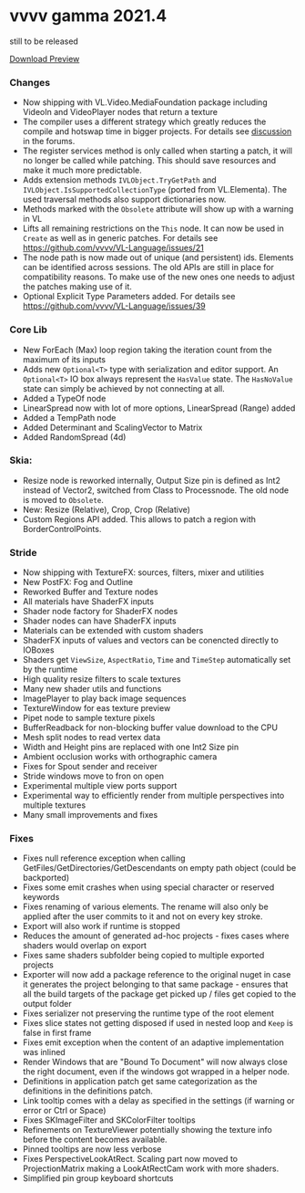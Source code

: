 # vvvv gamma 2021.4
still to be released

[Download Preview](https://visualprogramming.net/#Download)

### Changes
* Now shipping with VL.Video.MediaFoundation package including VideoIn and VideoPlayer nodes that return a texture
* The compiler uses a different strategy which greatly reduces the compile and hotswap time in bigger projects. For details see [discussion](https://discourse.vvvv.org/t/ui-performance-issues/18638) in the forums.
* The register services method is only called when starting a patch, it will no longer be called while patching. This should save resources and make it much more predictable.
* Adds extension methods `IVLObject.TryGetPath` and `IVLObject.IsSupportedCollectionType` (ported from VL.Elementa). The used traversal methods also support dictionaries now.
* Methods marked with the `Obsolete` attribute will show up with a warning in VL
* Lifts all remaining restrictions on the `This` node. It can now be used in `Create` as well as in generic patches. For details see https://github.com/vvvv/VL-Language/issues/21 
* The node path is now made out of unique (and persistent) ids. Elements can be identified across sessions. The old APIs are still in place for compatibility reasons. To make use of the new ones one needs to adjust the patches making use of it.
* Optional Explicit Type Parameters added. For details see https://github.com/vvvv/VL-Language/issues/39

### Core Lib
* New ForEach (Max) loop region taking the iteration count from the maximum of its inputs
* Adds new `Optional<T>` type with serialization and editor support. An `Optional<T>` IO box always represent the `HasValue` state. The `HasNoValue` state can simply be achieved by not connecting at all.
* Added a TypeOf node
* LinearSpread now with lot of more options, LinearSpread (Range) added
* Added a TempPath node
* Added Determinant and ScalingVector to Matrix
* Added RandomSpread (4d)

### Skia:
  * Resize node is reworked internally, Output Size pin is defined as Int2 instead of Vector2, switched from Class to Processnode. The old node is moved to `Obsolete`.
  * New: Resize (Relative), Crop, Crop (Relative) 
* Custom Regions API added. This allows to patch a region with BorderControlPoints.

### Stride
* Now shipping with TextureFX: sources, filters, mixer and utilities
* New PostFX: Fog and Outline
* Reworked Buffer and Texture nodes
* All materials have ShaderFX inputs
* Shader node factory for ShaderFX nodes
* Shader nodes can have ShaderFX inputs
* Materials can be extended with custom shaders
* ShaderFX inputs of values and vectors can be conencted directly to IOBoxes
* Shaders get `ViewSize`, `AspectRatio`, `Time` and `TimeStep` automatically set by the runtime
* High quality resize filters to scale textures
* Many new shader utils and functions
* ImagePlayer to play back image sequences
* TextureWindow for eas texture preview
* Pipet node to sample texture pixels
* BufferReadback for non-blocking buffer value download to the CPU
* Mesh split nodes to read vertex data
* Width and Height pins are replaced with one Int2 Size pin
* Ambient occlusion works with orthographic camera
* Fixes for Spout sender and receiver
* Stride windows move to fron on open
* Experimental multiple view ports support
* Experimental way to efficiently render from multiple perspectives into multiple textures
* Many small improvements and fixes

### Fixes
* Fixes null reference exception when calling GetFiles/GetDirectories/GetDescendants on empty path object (could be backported)
* Fixes some emit crashes when using special character or reserved keywords
* Fixes renaming of various elements. The rename will also only be applied after the user commits to it and not on every key stroke.
* Export will also work if runtime is stopped
* Reduces the amount of generated ad-hoc projects - fixes cases where shaders would overlap on export
* Fixes same shaders subfolder being copied to multiple exported projects
* Exporter will now add a package reference to the original nuget in case it generates the project belonging to that same package - ensures that all the build targets of the package get picked up / files get copied to the output folder
* Fixes serializer not preserving the runtime type of the root element 
* Fixes slice states not getting disposed if used in nested loop and `Keep` is false in first frame
* Fixes emit exception when the content of an adaptive implementation was inlined
* Render Windows that are "Bound To Document" will now always close the right document, even if the windows got wrapped in a helper node.
* Definitions in application patch get same categorization as the definitions in the definitions patch.
* Link tooltip comes with a delay as specified in the settings (if warning or error or Ctrl or Space)
* Fixes SKImageFilter and SKColorFilter tooltips
* Refinements on TextureViewer potentially showing the texture info before the content becomes available.
* Pinned tooltips are now less verbose
* Fixes PerspectiveLookAtRect. Scaling part now moved to ProjectionMatrix making a LookAtRectCam work with more shaders.
* Simplified pin group keyboard shortcuts